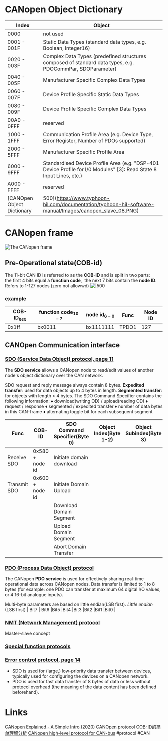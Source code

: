  
# CANopen Object Dictionary 
| Index       | Object                                                                                                               |                                               
| ----------- | -------------------------------------------------------------------------------------------------------------------- | 
| 0000        | not used                                                                                                             |                                               
| 0001 - 001F | Static Data Types (standard data types, e.g. Boolean, Integer16)                                                  |                                                
| 0020 - 003F | Complex Data Types (predefined structures composed of standard data types, e.g. PDOCommPar,     SDOParameter)                                                    |
| 0040 - 005F | Manufacturer Specific Complex Data Types                                                                               |
| 0060 - 007F | Device Profile Specific Static Data Types                                                                               |
| 0080 - 009F | Device Profile Specific Complex Data Types                                                                              |
| 00A0 - 0FFF | reserved                                                                                                                |
| 1000 - 1FFF | Communication Profile Area (e.g. Device Type, Error Register, Number of PDOs supported)                                   |
| 2000 - 5FFF | Manufacturer Specific Profile Area |                                                                                                                                                |
| 6000 - 9FFF | Standardised Device Profile Area (e.g. "DSP-401 Device Profile for I/0 Modules" [3]: Read State 8 Input Lines, etc.)                                                  |
| A000 - FFFF | reserved                                                                                                                                                                        |
[CANOpen Object Dictionary|500](https://www.typhoon-hil.com/documentation/typhoon-hil-software-manual/Images/canopen_slave_08.PNG)
# CANopen frame
![The CANopen frame](https://canlogger1000.csselectronics.com/img/intel/canopen/CANopen-COB-ID-Message-Format-CAN-Frame_2.png)
## Pre-Operational state(COB-id)
The 11-bit CAN ID is referred to as the **COB-ID** and is split in two parts:  
	the first 4 bits equal a **function code**,  
	the next 7 bits contain the **node ID**. Refers to 1-127 nodes (zero not allowwd)
![|500](https://canlogger1000.csselectronics.com/img/intel/canopen/CANopen-Identifier-Allocation-PDO-SDO-Standardized-Table_3.png)
### example
| COB-ID$_{hex}$ | function code$_{10-7}$ | node id$_{6-0}$ | Func  | Node ID  |
| ----------- | ------------ | ------------ | ----- | --- |
| 0x1ff       | bx0011       | bx1111111      | TPDO1 | 127 |

## CANOpen Communication interface
### [SDO (Service Data Object) protocol, page 11](https://www.nikhef.nl/pub/departments/ct/po/doc/CANopen30.pdf)
The **SDO service** allows a CANopen node to read/edit values of another node's object dictionary over the CAN network.

SDO request and reply message always contain 8 bytes.
**Expedited transfer**: used for data objects up to 4 bytes in length.
**Segmented transfer**: for objects with length > 4 bytes.
The SDO Command Specifier contains the following information: 
♦ download(writing OD) / upload(reading OD) 
♦ request / response 
♦ segmented / expedited transfer 
♦ number of data bytes in this CAN-frame 
♦ alternating toggle bit for each subsequent segment

| Func         | COB-ID          | SDO Command Specifier(Byte 0) | Object Index(Byte 1-2) | Object Subindex(Byte 3) |
| ------------ | --------------- | ----------------------------- | ---------------------- | ----------------------- |
| Receive SDO  | 0x580 + node id | Initiate domain download      |                        |                         |
| Transmit SDO | 0x600 + node id | Initiate Domain Upload        |                        |                         |
|              |                 |Download Domain Segment        |                        |                         |
|              |                 |Upload Domain Segment          |                        |                         |
|              |                 |Abort Domain Transfer          |                        |                         |
### [PDO (Process Data Object) protocol](https://www.typhoon-hil.com/documentation/typhoon-hil-software-manual/References/canopen_protocol.html#canopen_protocol.dita__section_szj_wjt_g3b)
The CANopen **PDO service** is used for effectively sharing real-time operational data across CANopen nodes.
Data transfer is limited to 1 to 8 bytes (for example: one PDO can transfer at maximum 64 digital I/O values, or 4 16-bit analogue inputs).

Multi-byte parameters are based on little endian(LSB first).
	*Little endian* (LSB first)
	| Bit7 | Bit6 |Bit5 |Bit4 |Bit3 |Bit2 |Bit1 |Bit0 |

### [NMT (Network Management) protocol](https://www.typhoon-hil.com/documentation/typhoon-hil-software-manual/References/canopen_protocol.html#canopen_protocol.dita__section_yc4_yjt_g3b)
Master-slave concept
### [Special function protocols](https://www.typhoon-hil.com/documentation/typhoon-hil-software-manual/References/canopen_protocol.html#canopen_protocol.dita__section_yt3_zjt_g3b)
### [Error control protocol, page 14](https://www.nikhef.nl/pub/departments/ct/po/doc/CANopen30.pdf)

- SDO is used for (large,) low-priority data transfer between devices, typically used for configuring the devices on a CANopen network. 
- PDO is used for fast data transfer of 8 bytes of data or less without protocol overhead (the meaning of the data content has been defined beforehand).
# Links
[CANopen Explained - A Simple Intro (2020)](https://youtu.be/DlbkWryzJqg)
[CANOpen protocol](https://www.typhoon-hil.com/documentation/typhoon-hil-software-manual/References/canopen_protocol.html#canopen_protocol.dita__section_whw_wht_g3b)
[COB-ID的简单理解分析](https://blog.csdn.net/jiesunliu3215/article/details/108446470)
[CANopen high-level protocol for CAN-bus](https://www.nikhef.nl/pub/departments/ct/po/doc/CANopen30.pdf)
#protocol #CAN